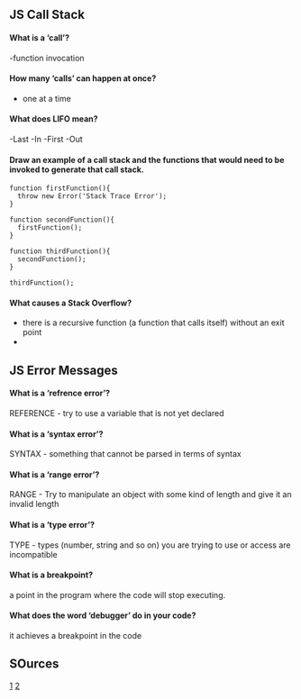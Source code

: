 ## JS Call Stack 

#### What is a ‘call’?
-function invocation 
#### How many ‘calls’ can happen at once?
- one at a time
#### What does LIFO mean?
-Last 
-In
-First
-Out
#### Draw an example of a call stack and the functions that would need to be invoked to generate that call stack.
```
function firstFunction(){
  throw new Error('Stack Trace Error');
}

function secondFunction(){
  firstFunction();
}

function thirdFunction(){
  secondFunction();
}

thirdFunction();
```
#### What causes a Stack Overflow?
- there is a recursive function (a function that calls itself) without an exit point
- 
## JS Error Messages

#### What is a ‘refrence error’?
REFERENCE - try to use a variable that is not yet declared
#### What is a ‘syntax error’?
SYNTAX -  something that cannot be parsed in terms of syntax
#### What is a ‘range error’?
RANGE - Try to manipulate an object with some kind of length and give it an invalid length
#### What is a ‘type error’?
TYPE - types (number, string and so on) you are trying to use or access are incompatible
#### What is a breakpoint?
a point in the program where the code will stop executing.
#### What does the word ‘debugger’ do in your code?
it achieves a breakpoint in the code
## SOurces 
[1](https://www.freecodecamp.org/news/understanding-the-javascript-call-stack-861e41ae61d4/)
[2](https://codeburst.io/javascript-error-messages-debugging-d23f84f0ae7c)
